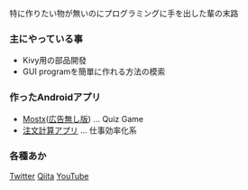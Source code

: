 特に作りたい物が無いのにプログラミングに手を出した輩の末路

### 主にやっている事

- Kivy用の部品開發
- GUI programを簡單に作れる方法の模索

### 作ったAndroidアプリ

- [Mostx](https://play.google.com/store/apps/details?id=jp.gottadiveintopython.mostx)([広告無し版](https://play.google.com/store/apps/details?id=jp.gottadiveintopython.mostx_noads)) ... Quiz Game 
- [注文計算アプリ](https://play.google.com/store/apps/details?id=jp.gottadiveintopython.chumon_kesan) ... 仕事効率化系

### 各種あか

[Twitter](https://twitter.com/dive_into_py)
[Qiita](https://qiita.com/gotta_dive_into_python)
[YouTube](https://www.youtube.com/channel/UCcu_WzusAoPX2cyi8K2N-0g)
